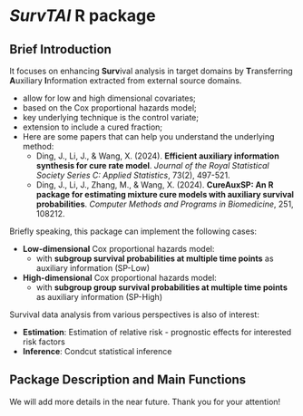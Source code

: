 # *SurvTAI* R package

## Brief Introduction
It focuses on enhancing **Surv**ival analysis in target domains by **T**ransferring **A**uxiliary **I**nformation extracted from external source domains. 
- allow for low and high dimensional covariates;
- based on the Cox proportional hazards model;
- key underlying technique is the control variate;
- extension to include a cured fraction;
- Here are some papers that can help you understand the underlying method:
  - Ding, J., Li, J., & Wang, X. (2024). **Efficient auxiliary information synthesis for cure rate model**. *Journal of the Royal Statistical Society Series C: Applied Statistics*, 73(2), 497-521.
  - Ding, J., Li, J., Zhang, M., & Wang, X. (2024). **CureAuxSP: An R package for estimating mixture cure models with auxiliary survival probabilities**. *Computer Methods and Programs in Biomedicine*, 251, 108212. 

Briefly speaking, this package can implement the following cases:
- **Low-dimensional** Cox proportional hazards model:
  - with **subgroup survival probabilities at multiple time points** as auxiliary information (SP-Low)
- **High-dimensional** Cox proportional hazards model:
  - with **subgroup group survival probabilities at multiple time points** as auxiliary information (SP-High)

Survival data analysis from various perspectives is also of interest: 
- **Estimation**: Estimation of relative risk - prognostic effects for interested risk factors
- **Inference**: Condcut statistical inference

## Package Description and Main Functions



We will add more details in the near future. Thank you for your attention!

